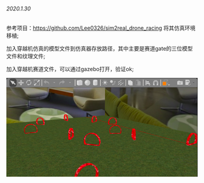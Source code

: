###### 2020.1.30

参考项目：https://github.com/Lee0326/sim2real_drone_racing 将其仿真环境移植;

加入穿越机仿真的模型文件到仿真器存放路径，其中主要是赛道gate的三位模型文件和纹理文件;

加入穿越机赛道文件，可以通过gazebo打开，验证ok;

![image-20200130114224391](日志.assets/image-20200130114224391.png)
